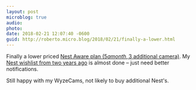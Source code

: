 ```yaml
---
layout: post
microblog: true
audio: 
photo: 
date: 2018-02-21 12:07:40 -0600
guid: http://roberto.micro.blog/2018/02/21/finally-a-lower.html
---
```

Finally a lower priced [Nest Aware plan ($5 a month, 3$ additional camera)](https://nest.com/blog/2018/02/21/nest-cams-just-got-even-smarter/). My [Nest wishlist from two years ago](http://5typos.net/dear-new-nest-ceo) is almost done – just need better notifications. 

Still happy with my WyzeCams, not likely to buy additional Nest's.
